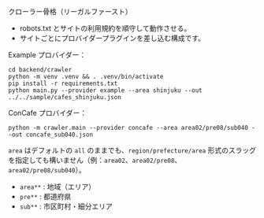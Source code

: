 クローラー骨格（リーガルファースト）

- robots.txt とサイトの利用規約を順守して動作させる。
- サイトごとにプロバイダープラグインを差し込む構成です。

Example プロバイダー：

```
cd backend/crawler
python -m venv .venv && . .venv/bin/activate
pip install -r requirements.txt
python main.py --provider example --area shinjuku --out ../../sample/cafes_shinjuku.json
```

ConCafe プロバイダー：

```
python -m crawler.main --provider concafe --area area02/pre08/sub040 --out concafe_sub040.json
```

`area` はデフォルトの `all` のままでも、`region/prefecture/area` 形式のスラッグを指定しても構いません（例：`area02`、`area02/pre08`、`area02/pre08/sub040`）。

- `area**` : 地域（エリア）
- `pre**` : 都道府県
- `sub**` : 市区町村・細分エリア